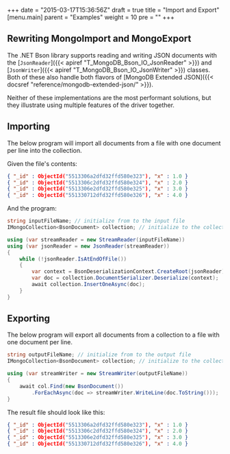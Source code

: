 +++
date = "2015-03-17T15:36:56Z"
draft = true
title = "Import and Export"
[menu.main]
  parent = "Examples"
  weight = 10
  pre = "<i class='fa'></i>"
+++

## Rewriting MongoImport and MongoExport

The .NET Bson library supports reading and writing JSON documents with the [`JsonReader`]({{< apiref "T_MongoDB_Bson_IO_JsonReader" >}}) and [`JsonWriter`]({{< apiref "T_MongoDB_Bson_IO_JsonWriter" >}}) classes. Both of these also handle both flavors of [MongoDB Extended JSON]({{< docsref "reference/mongodb-extended-json/" >}}).

Neither of these implementations are the most performant solutions, but they illustrate using multiple features of the driver together.

## Importing

The below program will import all documents from a file with one document per line into the collection.

Given the file's contents:

```json
{ "_id" : ObjectId("5513306a2dfd32ffd580e323"), "x" : 1.0 }
{ "_id" : ObjectId("5513306c2dfd32ffd580e324"), "x" : 2.0 }
{ "_id" : ObjectId("5513306e2dfd32ffd580e325"), "x" : 3.0 }
{ "_id" : ObjectId("551330712dfd32ffd580e326"), "x" : 4.0 }
```

And the program:

```csharp
string inputFileName; // initialize from to the input file
IMongoCollection<BsonDocument> collection; // initialize to the collection to write to.

using (var streamReader = new StreamReader(inputFileName))
using (var jsonReader = new JsonReader(streamReader))
{
    while (!jsonReader.IsAtEndOfFile())
    {
        var context = BsonDeserializationContext.CreateRoot(jsonReader);
        var doc = collection.DocumentSerializer.Deserialize(context);
        await collection.InsertOneAsync(doc);
    }
}
```

## Exporting 

The below program will export all documents from a collection to a file with one document per line. 

```csharp
string outputFileName; // initialize from to the output file
IMongoCollection<BsonDocument> collection; // initialize to the collection to read from

using (var streamWriter = new StreamWriter(outputFileName))
{
    await col.Find(new BsonDocument())
        .ForEachAsync(doc => streamWriter.WriteLine(doc.ToString()));
}
```

The result file should look like this:

```json
{ "_id" : ObjectId("5513306a2dfd32ffd580e323"), "x" : 1.0 }
{ "_id" : ObjectId("5513306c2dfd32ffd580e324"), "x" : 2.0 }
{ "_id" : ObjectId("5513306e2dfd32ffd580e325"), "x" : 3.0 }
{ "_id" : ObjectId("551330712dfd32ffd580e326"), "x" : 4.0 }
```
